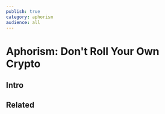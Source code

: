 ```yaml
---
publish: true
category: aphorism
audience: all
---
```

# Aphorism: Don't Roll Your Own Crypto
## Intro


## Related